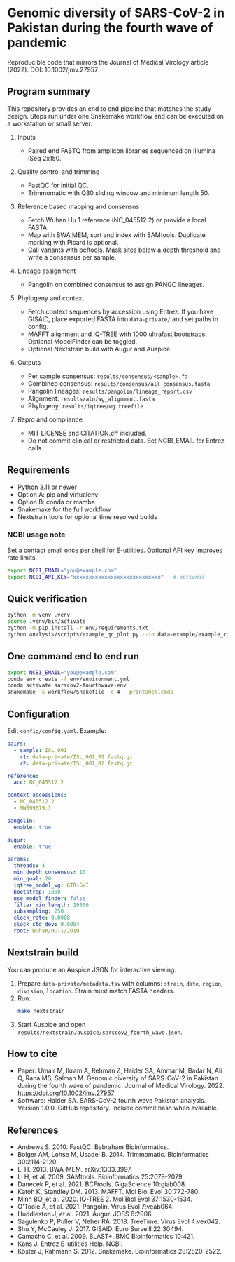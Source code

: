 # Genomic diversity of SARS-CoV-2 in Pakistan during the fourth wave of pandemic

Reproducible code that mirrors the Journal of Medical Virology article (2022). DOI: 10.1002/jmv.27957

## Program summary
This repository provides an end to end pipeline that matches the study design. Steps run under one Snakemake workflow and can be executed on a workstation or small server.

1) Inputs
   - Paired end FASTQ from amplicon libraries sequenced on Illumina iSeq 2x150.

2) Quality control and trimming
   - FastQC for initial QC.
   - Trimmomatic with Q30 sliding window and minimum length 50.

3) Reference based mapping and consensus
   - Fetch Wuhan Hu 1 reference (NC_045512.2) or provide a local FASTA.
   - Map with BWA MEM, sort and index with SAMtools. Duplicate marking with Picard is optional.
   - Call variants with bcftools. Mask sites below a depth threshold and write a consensus per sample.

4) Lineage assignment
   - Pangolin on combined consensus to assign PANGO lineages.

5) Phylogeny and context
   - Fetch context sequences by accession using Entrez. If you have GISAID, place exported FASTA into `data-private/` and set paths in config.
   - MAFFT alignment and IQ-TREE with 1000 ultrafast bootstraps. Optional ModelFinder can be toggled.
   - Optional Nextstrain build with Augur and Auspice.

6) Outputs
   - Per sample consensus: `results/consensus/<sample>.fa`
   - Combined consensus: `results/consensus/all_consensus.fasta`
   - Pangolin lineages: `results/pangolin/lineage_report.csv`
   - Alignment: `results/aln/wg_alignment.fasta`
   - Phylogeny: `results/iqtree/wg.treefile`

7) Repro and compliance
   - MIT LICENSE and CITATION.cff included.
   - Do not commit clinical or restricted data. Set NCBI_EMAIL for Entrez calls.

## Requirements
- Python 3.11 or newer
- Option A: pip and virtualenv
- Option B: conda or mamba
- Snakemake for the full workflow
- Nextstrain tools for optional time resolved builds

### NCBI usage note
Set a contact email once per shell for E-utilities. Optional API key improves rate limits.
```bash
export NCBI_EMAIL="you@example.com"
export NCBI_API_KEY="xxxxxxxxxxxxxxxxxxxxxxxxxxxx"   # optional
```

## Quick verification
```bash
python -m venv .venv
source .venv/bin/activate
python -m pip install -r env/requirements.txt
python analysis/scripts/example_qc_plot.py --in data-example/example_counts.tsv --out results-example/example_plot.png
```

## One command end to end run
```bash
export NCBI_EMAIL="you@example.com"
conda env create -f env/environment.yml
conda activate sarscov2-fourthwave-env
snakemake -s workflow/Snakefile -c 4 --printshellcmds
```

## Configuration
Edit `config/config.yaml`. Example:
```yaml
pairs:
  - sample: ISL_001
    r1: data-private/ISL_001_R1.fastq.gz
    r2: data-private/ISL_001_R2.fastq.gz

reference:
  acc: NC_045512.2

context_accessions:
  - NC_045512.2
  - MW599079.1

pangolin:
  enable: true

augur:
  enable: true

params:
  threads: 4
  min_depth_consensus: 10
  min_qual: 20
  iqtree_model_wg: GTR+G+I
  bootstrap: 1000
  use_model_finder: false
  filter_min_length: 29500
  subsampling: 250
  clock_rate: 0.0008
  clock_std_dev: 0.0004
  root: Wuhan/Hu-1/2019
```

## Nextstrain build
You can produce an Auspice JSON for interactive viewing.

1. Prepare `data-private/metadata.tsv` with columns: `strain`, `date`, `region`, `division`, `location`. Strain must match FASTA headers.
2. Run:
   ```bash
   make nextstrain
   ```
3. Start Auspice and open `results/nextstrain/auspice/sarscov2_fourth_wave.json`.

## How to cite
- Paper: Umair M, Ikram A, Rehman Z, Haider SA, Ammar M, Badar N, Ali Q, Rana MS, Salman M. Genomic diversity of SARS-CoV-2 in Pakistan during the fourth wave of pandemic. Journal of Medical Virology. 2022. https://doi.org/10.1002/jmv.27957
- Software: Haider SA. SARS-CoV-2 fourth wave Pakistan analysis. Version 1.0.0. GitHub repository. Include commit hash when available.

## References
- Andrews S. 2010. FastQC. Babraham Bioinformatics.
- Bolger AM, Lohse M, Usadel B. 2014. Trimmomatic. Bioinformatics 30:2114-2120.
- Li H. 2013. BWA-MEM. arXiv:1303.3997.
- Li H, et al. 2009. SAMtools. Bioinformatics 25:2078-2079.
- Danecek P, et al. 2021. BCFtools. GigaScience 10:giab008.
- Katoh K, Standley DM. 2013. MAFFT. Mol Biol Evol 30:772-780.
- Minh BQ, et al. 2020. IQ-TREE 2. Mol Biol Evol 37:1530-1534.
- O'Toole Á, et al. 2021. Pangolin. Virus Evol 7:veab064.
- Huddleston J, et al. 2021. Augur. JOSS 6:2906.
- Sagulenko P, Puller V, Neher RA. 2018. TreeTime. Virus Evol 4:vex042.
- Shu Y, McCauley J. 2017. GISAID. Euro Surveill 22:30494.
- Camacho C, et al. 2009. BLAST+. BMC Bioinformatics 10:421.
- Kans J. Entrez E-utilities Help. NCBI.
- Köster J, Rahmann S. 2012. Snakemake. Bioinformatics 28:2520-2522.
